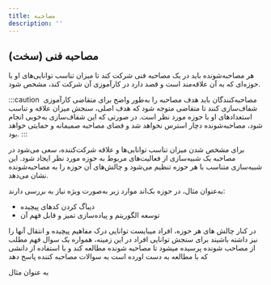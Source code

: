```yaml
---
title: مصاحبه
description: ''
---
```


## مصاحبه فنی (سخت)

هر مصاحبه‌شونده باید در یک مصاحبه فنی شرکت کند تا میزان تناسب توانایی‌های او با حوزه‌ای که به آن علاقه‌مند است و قصد
دارد در کارآموزی آن شرکت کند، مشخص شود.

:::caution ‌
مصاحبه‌کنندگان باید هدف مصاحبه را به‌طور واضح برای متقاضی کارآموزی شفاف‌سازی کنند تا متقاضی متوجه شود که هدف اصلی، سنجش
میزان علاقه و تناسب استعدادهای او با حوزه مورد نظر است.
در صورتی که این شفاف‌سازی به‌خوبی انجام شود، مصاحبه‌شونده دچار استرس نخواهد شد و فضای مصاحبه صمیمانه و حمایتی خواهد بود.
:::

برای مشخص شدن میزان تناسب توانایی‌ها و علاقه شرکت‌کننده، سعی می‌شود در مصاحبه یک شبیه‌سازی از فعالیت‌های مربوط به حوزه
مورد نظر ایجاد شود.
این شبیه‌سازی متناسب با هر حوزه تنظیم می‌شود و چالش‌های آن حوزه را به مصاحبه‌شونده نشان می‌دهد.

به‌عنوان مثال، در حوزه بک‌اند موارد زیر به‌صورت ویژه نیاز به بررسی دارند:

* دیباگ کردن کدهای پیچیده
* توسعه الگوریتم و پیاده‌سازی تمیز و قابل فهم آن

در کنار چالش های هر حوزه، افراد میبایست توانایی درک مفاهیم پیچیده و انتقال آنها را نیز داشته باشیند
برای سنجش توانایی افراد در این زمینه، همواره یک سوال فهم مطلب از مصاحب شونده پرسیده میشود تا مصاحبه شونده مطالعه کند و
با استفاده از دانشی که با مطالعه به دست اورده است به سوالات مصاحبه کننده پاسخ دهد

به عنوان مثال 